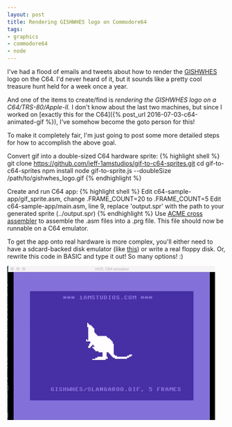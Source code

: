 ```yaml
---
layout: post
title: Rendering GISHWHES logo on Commodore64
tags:
- graphics
- commodore64
- node
---
```


I've had a flood of emails and tweets about how to render the [GISHWHES](https://www.gishwhes.com/) logo on the C64.  I'd never heard of it, but it sounds like a pretty cool treasure hunt held for a week once a year.

And one of the items to create/find is _rendering the GISHWHES logo on a C64/TRS-80/Apple-II._  I don't know about the last two machines, but since I worked on [exactly this for the C64]({% post_url 2016-07-03-c64-animated-gif %}), I've somehow become the goto person for this!

To make it completely fair, I'm just going to post some more detailed steps for how to accomplish the above goal.

Convert gif into a double-sized C64 hardware sprite:
{% highlight shell %}
git clone https://github.com/jeff-1amstudios/gif-to-c64-sprites.git
cd gif-to-c64-sprites
npm install
node gif-to-sprite.js --doubleSize /path/to/gishwhes_logo.gif
{% endhighlight %}

Create and run C64 app:
{% highlight shell %}
Edit c64-sample-app/gif_sprite.asm, change .FRAME_COUNT=20 to .FRAME_COUNT=5
Edit c64-sample-app/main.asm, line 9, replace 'output.spr' with the path to your generated sprite (../output.spr)
{% endhighlight %}
Use [ACME cross assembler](https://sourceforge.net/projects/acme-crossass/) to assemble the .asm files into a .prg file.  This file should now be runnable on a C64 emulator.

To get the app onto real hardware is more complex, you'll either need to have a sdcard-backed disk emulator (like [this](https://www.thefuturewas8bit.com/index.php/sd2iec-info)) or write a real floppy disk.  Or, rewrite this code in BASIC and type it out! So many options! :)

![](/img/c64/slangaroo.gif)



